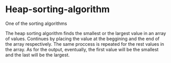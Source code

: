 # Heap-sorting-algorithm
One of the sorting algorithms 

The heap sorting algorithm finds the smallest or the largest value in an array of values.
Continues by placing the value at the beggining and the end of the array respectively.
The same proccess is repeated for the rest values in the array.
As for the output, eventually, the first value will be the smallest and the last will be the largest.
 
